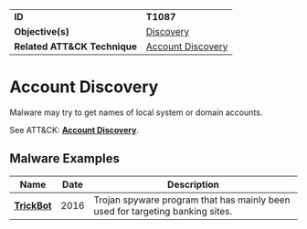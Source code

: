 |||
|---------|------------------------|
|**ID**|**T1087**|
|**Objective(s)**|[Discovery](../discovery)|
|**Related ATT&CK Technique**|[Account Discovery](https://attack.mitre.org/techniques/T1087)|


Account Discovery
=================
Malware may try to get names of local system or domain accounts. 

See ATT&CK: [**Account Discovery**](https://attack.mitre.org/techniques/T1087).

Malware Examples
----------------
|Name|Date|Description|
|-----------------------------|-----------|-----------------------------|
|[**TrickBot**](../xample-malware/trickbot.md)|2016|Trojan spyware program that has mainly been used for targeting banking sites.|
